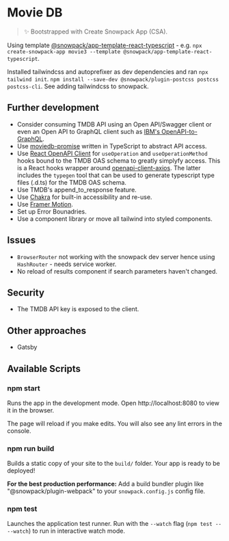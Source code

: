 # Movie DB

> ✨ Bootstrapped with Create Snowpack App (CSA).

Using template [@snowpack/app-template-react-typescript]() - e.g. `npx create-snowpack-app movie3 --template @snowpack/app-template-react-typescript`.

Installed tailwindcss and autoprefixer as dev dependencies and ran `npx tailwind init`.
`npm install --save-dev @snowpack/plugin-postcss postcss postcss-cli`. See adding tailwindcss to snowpack.

## Further development
* Consider consuming TMDB API using an Open API/Swagger client or even an Open API to GraphQL client such as [IBM's OpenAPI-to-GraphQL](https://github.com/IBM/openapi-to-graphql).
* Use [moviedb-promise](https://github.com/grantholle/moviedb-promise) written in TypeScript to abstract API access.
* Use [React OpenAPI Client](https://github.com/anttiviljami/react-openapi-client) for `useOperation` and `useOperationMethod` hooks bound to the TMDB OAS schema to greatly simplyfy access. This is a React hooks wrapper around [openapi-client-axios](https://github.com/anttiviljami/openapi-client-axios). The latter includes the `typegen` tool that can be used to generate typescript type files (.d.ts) for the TMDB OAS schema.
* Use TMDB's append_to_response feature.
* Use [Chakra](https://chakra-ui.com/) for built-in accessibility and re-use.
* Use [Framer Motion](https://github.com/framer/motion).
* Set up Error Bounadries.
* Use a component library or move all tailwind into styled components.

## Issues
* `BrowserRouter` not working with the snowpack dev server hence using `HashRouter` - needs service worker.
* No reload of results component if search parameters haven't changed.

## Security
* The TMDB API key is exposed to the client.

## Other approaches
* Gatsby




## Available Scripts

### npm start

Runs the app in the development mode.
Open http://localhost:8080 to view it in the browser.

The page will reload if you make edits.
You will also see any lint errors in the console.

### npm run build

Builds a static copy of your site to the `build/` folder.
Your app is ready to be deployed!

**For the best production performance:** Add a build bundler plugin like "@snowpack/plugin-webpack" to your `snowpack.config.js` config file.

### npm test

Launches the application test runner.
Run with the `--watch` flag (`npm test -- --watch`) to run in interactive watch mode.
